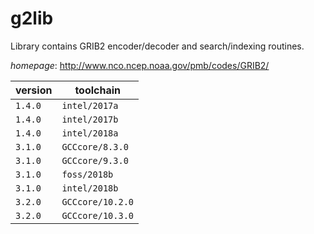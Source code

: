 # g2lib

Library contains GRIB2 encoder/decoder and search/indexing routines.

*homepage*: <http://www.nco.ncep.noaa.gov/pmb/codes/GRIB2/>

version | toolchain
--------|----------
``1.4.0`` | ``intel/2017a``
``1.4.0`` | ``intel/2017b``
``1.4.0`` | ``intel/2018a``
``3.1.0`` | ``GCCcore/8.3.0``
``3.1.0`` | ``GCCcore/9.3.0``
``3.1.0`` | ``foss/2018b``
``3.1.0`` | ``intel/2018b``
``3.2.0`` | ``GCCcore/10.2.0``
``3.2.0`` | ``GCCcore/10.3.0``
